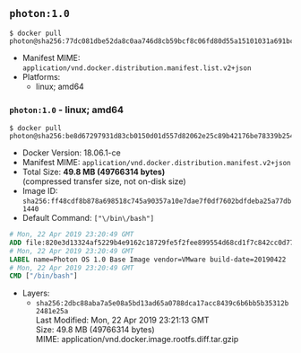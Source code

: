## `photon:1.0`

```console
$ docker pull photon@sha256:77dc081dbe52da8c0aa746d8cb59bcf8c06fd80d55a15101031a691bcc74ecdf
```

-	Manifest MIME: `application/vnd.docker.distribution.manifest.list.v2+json`
-	Platforms:
	-	linux; amd64

### `photon:1.0` - linux; amd64

```console
$ docker pull photon@sha256:be8d67297931d83cb0150d01d557d82062e25c89b42176be78339b254960ded2
```

-	Docker Version: 18.06.1-ce
-	Manifest MIME: `application/vnd.docker.distribution.manifest.v2+json`
-	Total Size: **49.8 MB (49766314 bytes)**  
	(compressed transfer size, not on-disk size)
-	Image ID: `sha256:ff48cdf8b878a698518c745a90357a10e7dae7f0df7602bdfdeba25a77db1440`
-	Default Command: `["\/bin\/bash"]`

```dockerfile
# Mon, 22 Apr 2019 23:20:49 GMT
ADD file:820e3d13324af5229b4e9162c18729fe5f2fee899554d68cd1f7c842cc0d77ea in / 
# Mon, 22 Apr 2019 23:20:49 GMT
LABEL name=Photon OS 1.0 Base Image vendor=VMware build-date=20190422
# Mon, 22 Apr 2019 23:20:49 GMT
CMD ["/bin/bash"]
```

-	Layers:
	-	`sha256:2dbc88aba7a5e08a5bd13ad65a0788dca17acc8439c6b6bb5b35312b2481e25a`  
		Last Modified: Mon, 22 Apr 2019 23:21:13 GMT  
		Size: 49.8 MB (49766314 bytes)  
		MIME: application/vnd.docker.image.rootfs.diff.tar.gzip
